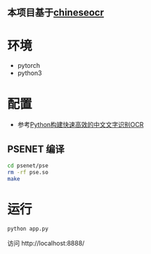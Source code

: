 ## 本项目基于[chineseocr](https://github.com/ouyanghuiyu/chineseocr_lite) 

# 环境
- pytorch
- python3

# 配置
- 参考[Python构建快速高效的中文文字识别OCR](https://blog.csdn.net/lly1122334/article/details/104752851)
## PSENET 编译
``` Bash
cd psenet/pse
rm -rf pse.so 
make 
```
  
# 运行
``` bash
python app.py
```
访问
http://localhost:8888/
